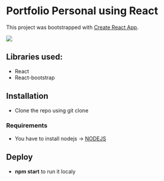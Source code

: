 # Portfolio Personal using React

This project was bootstrapped with [Create React App](https://github.com/facebook/create-react-app).

<image src="./src/assets/img/portfolioPreview.png" widht=300px >

## Libraries used:
* React
* React-bootstrap

## Installation
* Clone the repo using git clone

### Requirements
* You have to install nodejs -> <a href="https://nodejs.org/en"> NODEJS </a>

## Deploy
* **npm start** to run it localy


